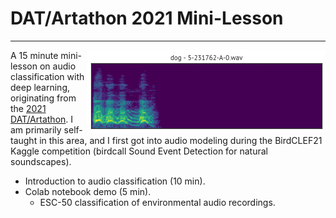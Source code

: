 # DAT/Artathon 2021 Mini-Lesson

---

<img src="esc50.gif" alt="ESC-50 clip preview" title="ESC-50 clip preview" align="right" />


A 15 minute mini-lesson on audio classification with deep learning, originating from the [2021 DAT/Artathon](https://datartathon.com). I am primarily self-taught in this area, and I first got into audio modeling during the BirdCLEF21 Kaggle competition (birdcall Sound Event Detection for natural soundscapes).  

* Introduction to audio classification (10 min).
* Colab notebook demo (5 min). 
  * ESC-50 classification of environmental audio recordings.
